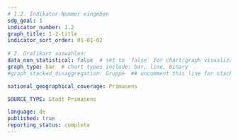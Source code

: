 ```yaml
---
# 1.2. Indikator-Nummer eingeben 
sdg_goal: 1 
indicator_number: 1.2
graph_title: 1-2-title
indicator_sort_order: 01-01-02
 
# 2. Grafikart auswählen: 
data_non_statistical: false  # set to 'false' for chart/graph visualization 
graph_type: bar  # chart types include: bar, line, binary 
#graph_stacked_disaggregation: Gruppe  ## uncomment this line for stacked bars. Replace 'Geschlecht' with the field of aggregation. 

national_geographical_coverage: Primasens

SOURCE_TYPE: Stadt Primasens

language: de   
published: true 
reporting_status: complete
---
```

